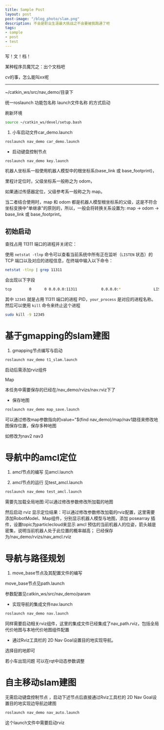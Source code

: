 ```yaml
---
title: Sample Post
layout: post
post-image: "/blog_photo/slam.png"
description: 不会是职业生涯最大挑战之不会要被我跑通了吧
tags:
- sample
- post
- test
---
```

写！文！档！   

某种程序员魔咒之：出个文档吧   


cv的事，怎么能叫xx呢   




---




\~/catkin\_ws/src/nav\_demo/目录下

统一roslaunch 功能包名称 launch文件名称 的方式启动

刷新环境

```bash
source ~/catkin_ws/devel/setup.bash
```



1. 小车启动文件car\_demo.launch

```bash
roslaunch nav_demo car_demo.launch
```

* 启动键盘控制节点

```bash
roslaunch nav_demo key.launch
```

机器人坐标系一般使用机器人模型中的根坐标系(base\_link 或 base\_footprint)，

里程计定位时，父级坐标系一般称之为 odom，

如果通过传感器定位，父级参考系一般称之为 map。

当二者结合使用时，map 和 odom 都是机器人模型根坐标系的父级，这是不符合坐标变换中"单继承"的原则的，所以，一般会将转换关系设置为: map -> odom -> base\_link 或 base\_footprint。

## 初始启动



查找占用 11311 端口的进程并关闭它：

使用 `netstat -tlnp` 命令可以查看当前系统中所有正在监听（`LISTEN` 状态）的 TCP 端口以及对应的进程信息，在终端中输入以下命令：



```bash
netstat -tlnp | grep 11311
```

会出现以下字段

```bash
tcp        0      0 0.0.0.0:11311           0.0.0.0:*               LISTEN      12345/your_process
```



其中 `12345` 就是占用 11311 端口的进程 PID，`your_process` 是对应的进程名称。然后可以使用 `kill` 命令来终止这个进程

```bash
sudo kill -9 12345
```

# 基于gmapping的slam建图

1. gmapping节点编写与启动

```bash
roslaunch nav_demo t1_slam.launch
```

启动后需添加rviz组件

Map&#x20;

本任务中需要保存的已经在/nav\_demo/rvizs/nav.rviz下了



* 保存地图

```bash
roslaunch nav_demo map_save.launch
```

可以通过修改map参数指向的value="$(find nav\_demo)/map/nav1路径来修改地图保存位置，保存多种地图

如修改为nav2 nav3

# 导航中的amcl定位

1. amcl节点的编写 见amcl.launch

2. amcl节点的运行 见test\_amcl.launch

```bash
roslaunch nav_demo test_amcl.launch
```

需要先加载全局地图:可以通过修改参数修改所加载的地图

然后启动 rviz 显示定位结果：可以通过修改参数修改加载的rviz配置，这里需要添加RobotModel、Map组件，分别显示机器人模型与地图，添加 posearray 插件，设置topic为particlecloud来显示 amcl 预估的当前机器人的位姿，箭头越是密集，说明当前机器人处于此位置的概率越高； 已经保存为/nav\_demo/rvizs/nav\_amcl.rviz

# 导航与路径规划

1. move\_base节点及其配置文件的编写

move\_base节点见path.launch

参数配置见catkin\_ws/src/nav\_demo/param



* 实现导航的集成文件nav.launch

```bash
roslaunch nav_demo nav.launch
```

同样需要启动相关rviz组件，这里的集成文件已经集成了nav\_path.rviz，包括全局代价地图与本地代价地图组件配置

* 通过Rviz工具栏的 2D Nav Goal设置目的地实现导航。

选择目的地即可



若小车出现问题 可以在rqt中动态参数调整

# 自主移动slam建图

无需启动键盘控制节点 ，启动下述节点后直接通过Rviz工具栏的 2D Nav Goal设置目的地实现边导航边建图

```bash
roslaunch nav_demo nav_auto.launch
```

这个launch文件中需要启动rviz&#x20;

